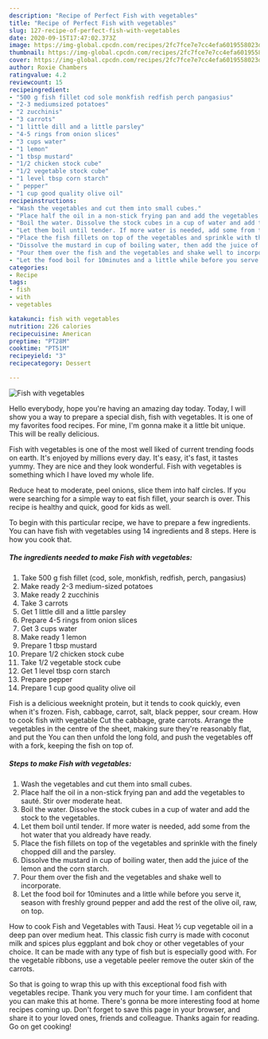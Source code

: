 ```yaml
---
description: "Recipe of Perfect Fish with vegetables"
title: "Recipe of Perfect Fish with vegetables"
slug: 127-recipe-of-perfect-fish-with-vegetables
date: 2020-09-15T17:47:02.373Z
image: https://img-global.cpcdn.com/recipes/2fc7fce7e7cc4efa6019558023d594f2/751x532cq70/fish-with-vegetables-recipe-main-photo.jpg
thumbnail: https://img-global.cpcdn.com/recipes/2fc7fce7e7cc4efa6019558023d594f2/751x532cq70/fish-with-vegetables-recipe-main-photo.jpg
cover: https://img-global.cpcdn.com/recipes/2fc7fce7e7cc4efa6019558023d594f2/751x532cq70/fish-with-vegetables-recipe-main-photo.jpg
author: Roxie Chambers
ratingvalue: 4.2
reviewcount: 15
recipeingredient:
- "500 g fish fillet cod sole monkfish redfish perch pangasius"
- "2-3 mediumsized potatoes"
- "2 zucchinis"
- "3 carrots"
- "1 little dill and a little parsley"
- "4-5 rings from onion slices"
- "3 cups water"
- "1 lemon"
- "1 tbsp mustard"
- "1/2 chicken stock cube"
- "1/2 vegetable stock cube"
- "1 level tbsp corn starch"
- " pepper"
- "1 cup good quality olive oil"
recipeinstructions:
- "Wash the vegetables and cut them into small cubes."
- "Place half the oil in a non-stick frying pan and add the vegetables to sauté. Stir over moderate heat."
- "Boil the water. Dissolve the stock cubes in a cup of water and add the stock to the vegetables."
- "Let them boil until tender. If more water is needed, add some from the hot water that you aldready have ready."
- "Place the fish fillets on top of the vegetables and sprinkle with the finely chopped dill and the parsley."
- "Dissolve the mustard in cup of boiling water, then add the juice of the lemon and the corn starch."
- "Pour them over the fish and the vegetables and shake well to incorporate."
- "Let the food boil for 10minutes and a little while before you serve it, season with freshly ground pepper and add the rest of the olive oil, raw, on top."
categories:
- Recipe
tags:
- fish
- with
- vegetables

katakunci: fish with vegetables 
nutrition: 226 calories
recipecuisine: American
preptime: "PT28M"
cooktime: "PT51M"
recipeyield: "3"
recipecategory: Dessert

---
```



![Fish with vegetables](https://img-global.cpcdn.com/recipes/2fc7fce7e7cc4efa6019558023d594f2/751x532cq70/fish-with-vegetables-recipe-main-photo.jpg)

Hello everybody, hope you're having an amazing day today. Today, I will show you a way to prepare a special dish, fish with vegetables. It is one of my favorites food recipes. For mine, I'm gonna make it a little bit unique. This will be really delicious.

Fish with vegetables is one of the most well liked of current trending foods on earth. It's enjoyed by millions every day. It's easy, it's fast, it tastes yummy. They are nice and they look wonderful. Fish with vegetables is something which I have loved my whole life.

Reduce heat to moderate, peel onions, slice them into half circles. If you were searching for a simple way to eat fish fillet, your search is over. This recipe is healthy and quick, good for kids as well.


To begin with this particular recipe, we have to prepare a few ingredients. You can have fish with vegetables using 14 ingredients and 8 steps. Here is how you cook that.

<!--inarticleads1-->

##### The ingredients needed to make Fish with vegetables:

1. Take 500 g fish fillet (cod, sole, monkfish, redfish, perch, pangasius)
1. Make ready 2-3 medium-sized potatoes
1. Make ready 2 zucchinis
1. Take 3 carrots
1. Get 1 little dill and a little parsley
1. Prepare 4-5 rings from onion slices
1. Get 3 cups water
1. Make ready 1 lemon
1. Prepare 1 tbsp mustard
1. Prepare 1/2 chicken stock cube
1. Take 1/2 vegetable stock cube
1. Get 1 level tbsp corn starch
1. Prepare  pepper
1. Prepare 1 cup good quality olive oil


Fish is a delicious weeknight protein, but it tends to cook quickly, even when it&#39;s frozen. Fish, cabbage, carrot, salt, black pepper, sour cream. How to cook fish with vegetable Cut the cabbage, grate carrots. Arrange the vegetables in the centre of the sheet, making sure they&#39;re reasonably flat, and put the You can then unfold the long fold, and push the vegetables off with a fork, keeping the fish on top of. 

<!--inarticleads2-->

##### Steps to make Fish with vegetables:

1. Wash the vegetables and cut them into small cubes.
1. Place half the oil in a non-stick frying pan and add the vegetables to sauté. Stir over moderate heat.
1. Boil the water. Dissolve the stock cubes in a cup of water and add the stock to the vegetables.
1. Let them boil until tender. If more water is needed, add some from the hot water that you aldready have ready.
1. Place the fish fillets on top of the vegetables and sprinkle with the finely chopped dill and the parsley.
1. Dissolve the mustard in cup of boiling water, then add the juice of the lemon and the corn starch.
1. Pour them over the fish and the vegetables and shake well to incorporate.
1. Let the food boil for 10minutes and a little while before you serve it, season with freshly ground pepper and add the rest of the olive oil, raw, on top.


How to cook Fish and Vegetables with Tausi. Heat ½ cup vegetable oil in a deep pan over medium heat. This classic fish curry is made with coconut milk and spices plus eggplant and bok choy or other vegetables of your choice. It can be made with any type of fish but is especially good with. For the vegetable ribbons, use a vegetable peeler remove the outer skin of the carrots. 

So that is going to wrap this up with this exceptional food fish with vegetables recipe. Thank you very much for your time. I am confident that you can make this at home. There's gonna be more interesting food at home recipes coming up. Don't forget to save this page in your browser, and share it to your loved ones, friends and colleague. Thanks again for reading. Go on get cooking!
